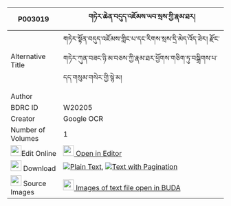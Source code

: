 |P003019|གཏེར་ཆེན་བདུད་འཇོམས་ཡབ་སྲས་ཀྱི་རྣམ་ཐར། 
| --- | --- 
|Alternative Title |གཏེར་སྟོན་བདུད་འཇོམས་གླིང་པ་དང་རིགས་སྲས་དྲི་མེད་འོད་ཟེར། རྫོང་གཏེར་ཀུན་བཟང་ཉི་མ་བཅས་ཀྱི་རྣམ་ཐར་ཕྱོགས་གཅིག་ཏུ་བསྒྲིགས་པ་དད་གསུམ་གསེར་གྱི་སྙེ་མ།
|Author | 
|BDRC ID | W20205
|Creator | Google OCR
|Number of Volumes| 1
|<img width="25" src="https://img.icons8.com/color/25/000000/edit-property.png">Edit Online| [<img width="25" src="https://avatars.githubusercontent.com/u/45091458?s=200&v=4"> Open in Editor](http://editor.openpecha.org/P003019)
|<img width="25" src="https://img.icons8.com/fluent/48/000000/download-2.png"/>  Download | [![](https://img.icons8.com/color/20/000000/txt.png)Plain Text](https://github.com/Openpecha/P003019/releases/download/v1/terchen_du_jom_yab_se_kyi_namt_plain_P003019.zip), [![](https://img.icons8.com/color/20/000000/txt.png)Text with Pagination](https://github.com/Openpecha/P003019/releases/download/v1/terchen_du_jom_yab_se_kyi_namt_pages_P003019.zip)
|<img width="25" src="https://img.icons8.com/plasticine/100/000000/pictures-folder.png"/>  Source Images | [<img width="25" src="https://library.bdrc.io/icons/BUDA-small.svg"> Images of text file open in BUDA](https://library.bdrc.io/show/bdr:W20205)